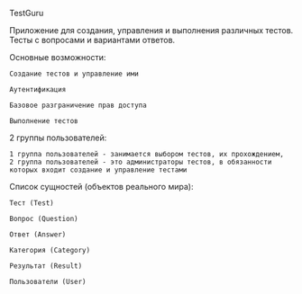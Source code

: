 TestGuru

Приложение для создания, управления и выполнения различных тестов. Тесты с вопросами и вариантами ответов.

Основные возможности:

    Создание тестов и управление ими

    Аутентификация

    Базовое разграничение прав доступа

    Выполнение тестов

2 группы пользователей:

    1 группа пользователей - занимается выбором тестов, их прохождением,
    2 группа пользователей - это администраторы тестов, в обязанности которых входит создание и управление тестами

Список сущностей (объектов реального мира):

    Тест (Test)

    Вопрос (Question)

    Ответ (Answer)

    Категория (Category)

    Результат (Result)

    Пользователи (User)
